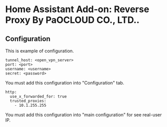 # Home Assistant Add-on: Reverse Proxy By PaOCLOUD CO., LTD..

## Configuration
This is example of configuration.
```
tunnel_host: <open_vpn_server>
port: <port>
username: <username>
secret: <password>
```
You must add this configuration into "Configuration" tab.

```
http:
  use_x_forwarded_for: true
  trusted_proxies: 
    - 10.1.255.255
```
You must add this configuration into "main configuration" for see real-user IP.
